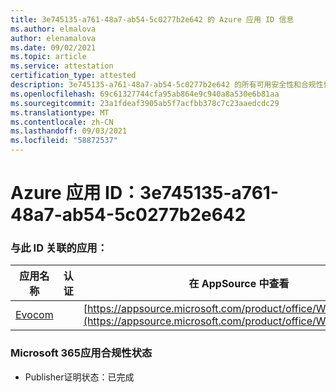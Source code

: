 ```yaml
---
title: 3e745135-a761-48a7-ab54-5c0277b2e642 的 Azure 应用 ID 信息
ms.author: elmalova
author: elenamalova
ms.date: 09/02/2021
ms.topic: article
ms.service: attestation
certification_type: attested
description: 3e745135-a761-48a7-ab54-5c0277b2e642 的所有可用安全性和合规性信息。
ms.openlocfilehash: 69c61327744cfa95ab864e9c940a8a530e6b81aa
ms.sourcegitcommit: 23a1fdeaf3905ab5f7acfbb378c7c23aaedcdc29
ms.translationtype: MT
ms.contentlocale: zh-CN
ms.lasthandoff: 09/03/2021
ms.locfileid: "58872537"
---
```

# <a name="azure-app-id-3e745135-a761-48a7-ab54-5c0277b2e642"></a>Azure 应用 ID：3e745135-a761-48a7-ab54-5c0277b2e642


### <a name="apps-associated-with-this-id"></a>与此 ID 关联的应用：
| **应用名称** | **认证** | **在 AppSource 中查看** |
|--------------|---------------|-----------------------|
| [Evocom](https://docs.microsoft.com/microsoft-365-app-certification/forward/WA200002050) |  | [https://appsource.microsoft.com/product/office/WA200002050](https://appsource.microsoft.com/product/office/WA200002050) |

### <a name="microsoft-365-app-compliance-status"></a>Microsoft 365应用合规性状态
- Publisher证明状态：已完成
